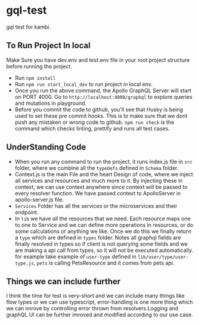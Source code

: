 # gql-test
gql test for kambi.


## To Run Project In local

Make Sure you have dev.env and test.env file in your root project structure before running the project.

- Run ```npm install```
- Run ```npm run start_local_dev``` to run project in local env.
- Once you run the above command, the Apollo GraphQL Server will start on PORT 4000. Go to ```http://localhost:4000/graphql``` to explore queries and mutations in playground.
- Before you commit the code to github, you'll see that Husky is being used to set these pre commit hooks. This is to make sure that we dont push any mistaken or wrong code to github. ```npm run check``` is the command which checks linting, prettify and runs all test cases.

## UnderStanding Code 

- When you run any command to run the project, it runs index.js file in ```src``` folder, where we combine all the ```typeDefs``` defined in ```Schema``` folder.
- Context.js is the main File and the heart Design of code, where we inject all services and resources and much more to it. By injecting these in context, we can use context anywhere since context will be passed to every resolver function. We have passed context to ApolloServer in apollo-server.js file.
- ```Services``` Folder has all the services or the microservices and their endpoint.
- In ```lib``` we have all the resources that we need. Each resource maps one to one to Service and we can define more operations in resources, or do some calculations or anything we like. Once we do this we finally return a ```type``` which are defined in ```types``` folder. Notes all graphql fields are finally resolved in types so if client is not querying some fields and we are making a api call from types, so it will not be executed automatically. for example take  example of ```user-type``` defined in ```lib/user/type/user-type.js```, ```pets``` is calling PetsResource and it comes from pets api.

## Things we can include further

I think the time for test is very-short and we can include many things like flow types or we can use typescript, error-handling is one more thing which we can imrove by controlling error thrown from resolvers.Logging and graphQL UI can be further imroved and modified according to our use case.
